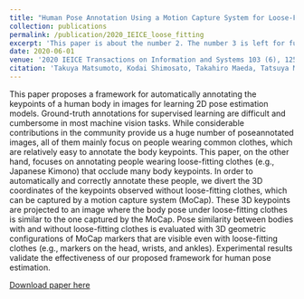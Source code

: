 ```yaml
---
title: "Human Pose Annotation Using a Motion Capture System for Loose-Fitting Clothes"
collection: publications
permalink: /publication/2020_IEICE_loose_fitting
excerpt: 'This paper is about the number 2. The number 3 is left for future work.'
date: 2020-06-01
venue: '2020 IEICE Transactions on Information and Systems 103 (6), 1257-1264'
citation: 'Takuya Matsumoto, Kodai Shimosato, Takahiro Maeda, Tatsuya Murakami, Koji Murakoso, Kazuhiko Mino, Norimichi Ukita. IEICE Transactions on Information and Systems 2020.'
---
```

This paper proposes a framework for automatically annotating the keypoints of a human body in images for learning 2D pose
estimation models. Ground-truth annotations for supervised learning are
difficult and cumbersome in most machine vision tasks. While considerable contributions in the community provide us a huge number of poseannotated images, all of them mainly focus on people wearing common
clothes, which are relatively easy to annotate the body keypoints. This paper, on the other hand, focuses on annotating people wearing loose-fitting
clothes (e.g., Japanese Kimono) that occlude many body keypoints. In order to automatically and correctly annotate these people, we divert the 3D
coordinates of the keypoints observed without loose-fitting clothes, which
can be captured by a motion capture system (MoCap). These 3D keypoints
are projected to an image where the body pose under loose-fitting clothes
is similar to the one captured by the MoCap. Pose similarity between bodies with and without loose-fitting clothes is evaluated with 3D geometric
configurations of MoCap markers that are visible even with loose-fitting
clothes (e.g., markers on the head, wrists, and ankles). Experimental results validate the effectiveness of our proposed framework for human pose
estimation.

[Download paper here](https://www.jstage.jst.go.jp/article/transinf/E103.D/6/E103.D_2019MVP0007/_pdf)

